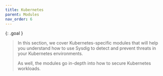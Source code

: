 ```yaml
---
title: Kubernetes
parent: Modules
nav_order: 6
---
```


{: .goal }
> In this section, we cover Kubernetes-specific modules that will help you understand how to use Sysdig to detect and prevent threats in your Kubernetes environments.
>
> As well, the modules go in-depth into how to secure Kubernetes workloads.